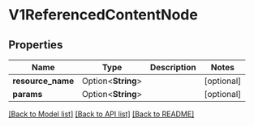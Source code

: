 # V1ReferencedContentNode

## Properties

Name | Type | Description | Notes
------------ | ------------- | ------------- | -------------
**resource_name** | Option<**String**> |  | [optional]
**params** | Option<**String**> |  | [optional]

[[Back to Model list]](../README.md#documentation-for-models) [[Back to API list]](../README.md#documentation-for-api-endpoints) [[Back to README]](../README.md)


